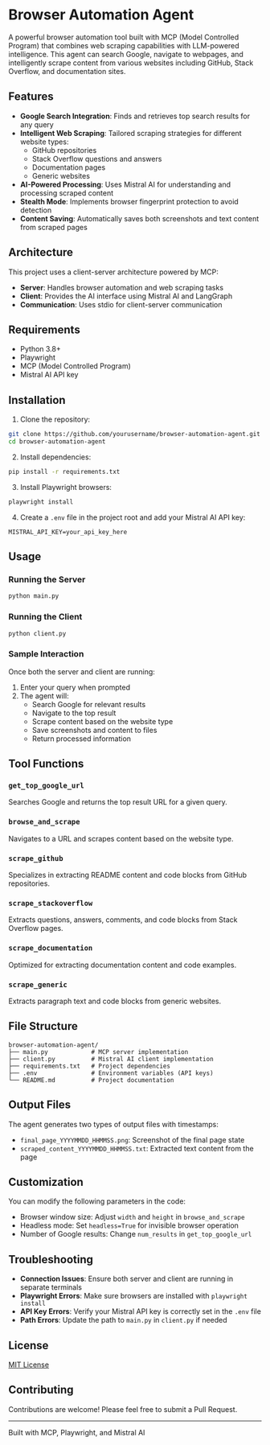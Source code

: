 # Browser Automation Agent

A powerful browser automation tool built with MCP (Model Controlled Program) that combines web scraping capabilities with LLM-powered intelligence. This agent can search Google, navigate to webpages, and intelligently scrape content from various websites including GitHub, Stack Overflow, and documentation sites.

## Features

- **Google Search Integration**: Finds and retrieves top search results for any query
- **Intelligent Web Scraping**: Tailored scraping strategies for different website types:
  - GitHub repositories
  - Stack Overflow questions and answers
  - Documentation pages
  - Generic websites
- **AI-Powered Processing**: Uses Mistral AI for understanding and processing scraped content
- **Stealth Mode**: Implements browser fingerprint protection to avoid detection
- **Content Saving**: Automatically saves both screenshots and text content from scraped pages

## Architecture

This project uses a client-server architecture powered by MCP:

- **Server**: Handles browser automation and web scraping tasks
- **Client**: Provides the AI interface using Mistral AI and LangGraph
- **Communication**: Uses stdio for client-server communication

## Requirements

- Python 3.8+
- Playwright
- MCP (Model Controlled Program)
- Mistral AI API key

## Installation

1. Clone the repository:

```bash
git clone https://github.com/yourusername/browser-automation-agent.git
cd browser-automation-agent
```

2. Install dependencies:

```bash
pip install -r requirements.txt
```

3. Install Playwright browsers:

```bash
playwright install
```

4. Create a `.env` file in the project root and add your Mistral AI API key:

```
MISTRAL_API_KEY=your_api_key_here
```

## Usage

### Running the Server

```bash
python main.py
```

### Running the Client

```bash
python client.py
```

### Sample Interaction

Once both the server and client are running:

1. Enter your query when prompted
2. The agent will:
   - Search Google for relevant results
   - Navigate to the top result
   - Scrape content based on the website type
   - Save screenshots and content to files
   - Return processed information

## Tool Functions

### `get_top_google_url`
Searches Google and returns the top result URL for a given query.

### `browse_and_scrape`
Navigates to a URL and scrapes content based on the website type.

### `scrape_github`
Specializes in extracting README content and code blocks from GitHub repositories.

### `scrape_stackoverflow`
Extracts questions, answers, comments, and code blocks from Stack Overflow pages.

### `scrape_documentation`
Optimized for extracting documentation content and code examples.

### `scrape_generic`
Extracts paragraph text and code blocks from generic websites.

## File Structure

```
browser-automation-agent/
├── main.py            # MCP server implementation
├── client.py          # Mistral AI client implementation
├── requirements.txt   # Project dependencies
├── .env               # Environment variables (API keys)
└── README.md          # Project documentation
```

## Output Files

The agent generates two types of output files with timestamps:

- `final_page_YYYYMMDD_HHMMSS.png`: Screenshot of the final page state
- `scraped_content_YYYYMMDD_HHMMSS.txt`: Extracted text content from the page

## Customization

You can modify the following parameters in the code:

- Browser window size: Adjust `width` and `height` in `browse_and_scrape`
- Headless mode: Set `headless=True` for invisible browser operation
- Number of Google results: Change `num_results` in `get_top_google_url`

## Troubleshooting

- **Connection Issues**: Ensure both server and client are running in separate terminals
- **Playwright Errors**: Make sure browsers are installed with `playwright install`
- **API Key Errors**: Verify your Mistral API key is correctly set in the `.env` file
- **Path Errors**: Update the path to `main.py` in `client.py` if needed

## License

[MIT License](LICENSE)

## Contributing

Contributions are welcome! Please feel free to submit a Pull Request.

---

Built with MCP, Playwright, and Mistral AI
